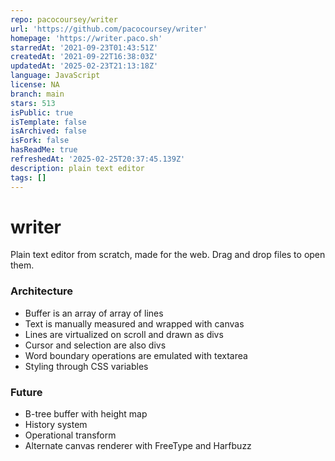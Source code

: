 ```yaml
---
repo: pacocoursey/writer
url: 'https://github.com/pacocoursey/writer'
homepage: 'https://writer.paco.sh'
starredAt: '2021-09-23T01:43:51Z'
createdAt: '2021-09-22T16:38:03Z'
updatedAt: '2025-02-23T21:13:18Z'
language: JavaScript
license: NA
branch: main
stars: 513
isPublic: true
isTemplate: false
isArchived: false
isFork: false
hasReadMe: true
refreshedAt: '2025-02-25T20:37:45.139Z'
description: plain text editor
tags: []
---
```


# writer

Plain text editor from scratch, made for the web. Drag and drop files to open them.

### Architecture

- Buffer is an array of array of lines
- Text is manually measured and wrapped with canvas
- Lines are virtualized on scroll and drawn as divs
- Cursor and selection are also divs
- Word boundary operations are emulated with textarea
- Styling through CSS variables

### Future

- B-tree buffer with height map
- History system
- Operational transform
- Alternate canvas renderer with FreeType and Harfbuzz
